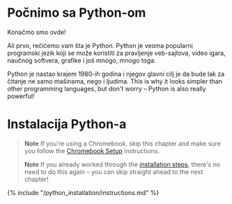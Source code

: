 # Počnimo sa Python-om

Konačmo smo ovde!

Ali prvo, rećićemo vam šta je Python. Python je veoma popularni programski jezik koji se može koristiti za pravljenje veb-sajtova, video igara, naučnog softvera, grafike i još mnogo, mnogo toga.

Python je nastao krajem 1980-ih godina i njegov glavni cilj je da bude lak za čitanje ne samo mašinama, nego i ljudima. This is why it looks simpler than other programming languages, but don't worry – Python is also really powerful!

# Instalacija Python-a

> **Note** If you're using a Chromebook, skip this chapter and make sure you follow the [Chromebook Setup](../chromebook_setup/README.md) instructions.
> 
> **Note** If you already worked through the [installation steps](../installation/README.md), there's no need to do this again – you can skip straight ahead to the next chapter!

{% include "/python_installation/instructions.md" %}